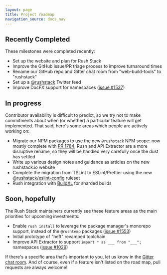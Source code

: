 ```yaml
---
layout: page
title: Project roadmap
navigation_source: docs_nav
---
```


## Recently Completed

These milestones were completed recently:

- Set up the website and plan for Rush Stack
- Improve the GitHub issue/PR triage process to improve turnaround times
- Rename our GitHub repo and Gitter chat room from "web-build-tools" to "rushstack"
- Set up a [@rushstack](https://twitter.com/rushstack) Twitter feed
- Improve DocFX support for namespaces ([issue #1537](https://github.com/microsoft/rushstack/pull/1537))

## In progress

Contributor availability is difficult to predict, so we try not to make commitments about when (or whether)
a particular feature will get implemented.  That said, here's some areas which people are actively working on:

- Migrate our NPM packages to use the new `@rushstack` NPM scope:  now mostly complete with
  [PR 1784](https://github.com/microsoft/rushstack/pull/1784); Rush and API Extractor are a more disruptive rename,
  so they will be handled very carefully once the dust has settled
- Write up various design notes and guidance as articles on the new rushstack.io website
- Complete the migration from TSLint to ESLint/Prettier using the new [@<!---->rushstack/eslint-config](https://www.npmjs.com/package/@rushstack/eslint-config) ruleset
- Rush integration with [BuildXL](https://github.com/microsoft/BuildXL) for sharded builds

## Soon, hopefully

The Rush Stack maintainers currently see these feature areas as the main priorities for upcoming investments:

- Enable `rush install` to leverage the package manager's monorepo support, instead of the `@rushtemp`
  packages ([issue #1553](https://github.com/microsoft/rushstack/issues/1553))
- Initial prototype of "heft" revamped toolchain
- Improve API Extractor to support `import * as ___ from "___";` namespaces ([issue #1029](https://github.com/microsoft/rushstack/issues/1029))

If there's a specific area that's important to you, let us know in the
[Gitter chat room](https://gitter.im/rushstack/rushstack).
And of course, even if a feature isn't listed on the road map, pull requests are always welcome!
